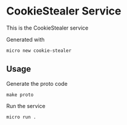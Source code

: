 # CookieStealer Service

This is the CookieStealer service

Generated with

```
micro new cookie-stealer
```

## Usage

Generate the proto code

```
make proto
```

Run the service

```
micro run .
```